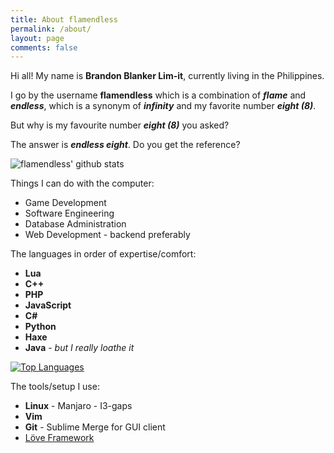 ```yaml
---
title: About flamendless
permalink: /about/
layout: page
comments: false
---
```


Hi all! My name is **Brandon Blanker Lim-it**, currently living in the Philippines.

I go by the username **flamendless** which is
a combination of ***flame*** and ***endless***,
which is a synonym of ***infinity*** and my favorite number ***eight (8)***.

But why is my favourite number ***eight (8)*** you asked?

The answer is  ***endless eight***. Do you get the reference?

![flamendless' github stats](https://github-readme-stats.vercel.app/api?username=flamendless&show_icons=true&theme=gruvbox)

Things I can do with the computer:
* Game Development
* Software Engineering
* Database Administration
* Web Development - backend preferably

The languages in order of expertise/comfort:
* **Lua**
* **C++**
* **PHP**
* **JavaScript**
* **C#**
* **Python**
* **Haxe**
* **Java** - *but I really loathe it*

[![Top Languages](https://github-readme-stats.vercel.app/api/top-langs/?username=flamendless)](https://github.com/anuraghazra/github-readme-stats)

The tools/setup I use:
* **Linux** - Manjaro - I3-gaps
* **Vim**
* **Git** - Sublime Merge for GUI client
* [Löve Framework](https://love2d.org)
